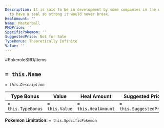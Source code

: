 ```yaml
---
Description: It is said to be in development by some companies in the world, and rumored
  to have a seal so strong it would never break.
HealAmount: ''
Name: Masterball
PMDPrice: ''
SpecificPokemon: ''
SuggestedPrice: Not for Sale
TypeBonus: Theoretically Infinite
Value: ''
---
```


#PokeroleSRD/Items

## `= this.Name`

*`= this.Description`*

| Type Bonus         | Value          | Heal Amount         | Suggested Price         | PMD Price         |
| ------------------ | -------------- | ------------------- | ----------------------- | ----------------- |
| `= this.TypeBonus` | `= this.Value` | `= this.HealAmount` | `= this.SuggestedPrice` | `= this.PMDPrice` |

**Pokemon Limitation**: `= this.SpecificPokemon`
